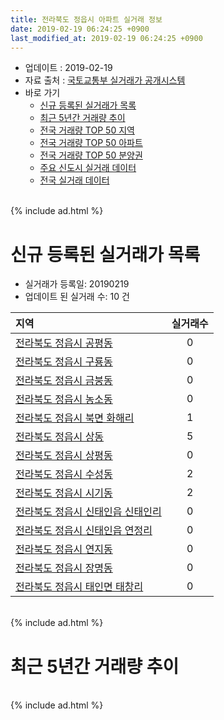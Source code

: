 ```yaml
---
title: 전라북도 정읍시 아파트 실거래 정보
date: 2019-02-19 06:24:25 +0900
last_modified_at: 2019-02-19 06:24:25 +0900
---
```


* 업데이트 : 2019-02-19
* 자료 출처 : [국토교통부 실거래가 공개시스템](http://rt.molit.go.kr)
* 바로 가기
    * [신규 등록된 실거래가 목록](#신규-등록된-실거래가-목록)
    * [최근 5년간 거래량 추이](#최근-5년간-거래량-추이)
    * [전국 거래량 TOP 50 지역](https://inasie.github.io/apt-trade-info/최근-3개월-전국에서-가장-거래가-많이-발생한-지역)
    * [전국 거래량 TOP 50 아파트](https://inasie.github.io/apt-trade-info/최근-3개월-전국에서-가장-거래가-많이-발생한-아파트)
    * [전국 거래량 TOP 50 분양권](https://inasie.github.io/apt-trade-info/최근-3개월-전국에서-가장-거래가-많이-발생한-분양권)
    * [주요 신도시 실거래 데이터](https://inasie.github.io/apt-trade-info/주요-신도시)
    * [전국 실거래 데이터](https://inasie.github.io/apt-trade-info/전국)

<br>
{% include ad.html %}
<br>

# 신규 등록된 실거래가 목록
* 실거래가 등록일: 20190219
* 업데이트 된 실거래 수: 10 건


|지역|실거래수|
|:---|:---:|
|[전라북도 정읍시 공평동](https://inasie.github.io/apt-trade-info/전라북도-정읍시-공평동)|0|
|[전라북도 정읍시 구룡동](https://inasie.github.io/apt-trade-info/전라북도-정읍시-구룡동)|0|
|[전라북도 정읍시 금붕동](https://inasie.github.io/apt-trade-info/전라북도-정읍시-금붕동)|0|
|[전라북도 정읍시 농소동](https://inasie.github.io/apt-trade-info/전라북도-정읍시-농소동)|0|
|[전라북도 정읍시 북면 화해리](https://inasie.github.io/apt-trade-info/전라북도-정읍시-북면-화해리)|1|
|[전라북도 정읍시 상동](https://inasie.github.io/apt-trade-info/전라북도-정읍시-상동)|5|
|[전라북도 정읍시 상평동](https://inasie.github.io/apt-trade-info/전라북도-정읍시-상평동)|0|
|[전라북도 정읍시 수성동](https://inasie.github.io/apt-trade-info/전라북도-정읍시-수성동)|2|
|[전라북도 정읍시 시기동](https://inasie.github.io/apt-trade-info/전라북도-정읍시-시기동)|2|
|[전라북도 정읍시 신태인읍 신태인리](https://inasie.github.io/apt-trade-info/전라북도-정읍시-신태인읍-신태인리)|0|
|[전라북도 정읍시 신태인읍 연정리](https://inasie.github.io/apt-trade-info/전라북도-정읍시-신태인읍-연정리)|0|
|[전라북도 정읍시 연지동](https://inasie.github.io/apt-trade-info/전라북도-정읍시-연지동)|0|
|[전라북도 정읍시 장명동](https://inasie.github.io/apt-trade-info/전라북도-정읍시-장명동)|0|
|[전라북도 정읍시 태인면 태창리](https://inasie.github.io/apt-trade-info/전라북도-정읍시-태인면-태창리)|0|


<br>
{% include ad.html %}
<br>

# 최근 5년간 거래량 추이


<div style="width:100%;">
    <canvas id="deal_progress" height="200"></canvas>
</div>

<script>
new Chart(document.getElementById("deal_progress"), {
    type: 'line',
    data: {
        labels: ['201402','201403','201404','201405','201406','201407','201408','201409','201410','201411','201412','201501','201502','201503','201504','201505','201506','201507','201508','201509','201510','201511','201512','201601','201602','201603','201604','201605','201606','201607','201608','201609','201610','201611','201612','201701','201702','201703','201704','201705','201706','201707','201708','201709','201710','201711','201712','201801','201802','201803','201804','201805','201806','201807','201808','201809','201810','201811','201812','201901','201902'],
        datasets: [{
            label: '매매',
            pointRadius: 1,
            data: [67, 78, 77, 54, 96, 82, 109, 141, 119, 78, 80, 82, 70, 98, 80, 64, 73, 51, 66, 56, 65, 54, 49, 70, 59, 87, 78, 44, 68, 58, 59, 54, 69, 61, 45, 58, 74, 83, 90, 104, 113, 100, 108, 73, 90, 84, 52, 67, 79, 84, 97, 65, 76, 85, 80, 74, 80, 70, 73, 67, 17],
            borderColor: "rgba(255, 201, 14, 1)",
            backgroundColor: "rgba(255, 201, 14, 0.5)",
            fill: false,
            lineTension: 0
        },{
            label: '전월세',
            pointRadius: 1,
            data: [33, 37, 29, 22, 26, 42, 32, 34, 45, 25, 28, 34, 31, 36, 25, 20, 30, 28, 15, 10, 19, 27, 49, 22, 25, 28, 17, 26, 14, 26, 23, 18, 18, 24, 25, 18, 26, 27, 22, 30, 39, 54, 26, 34, 41, 49, 43, 40, 19, 30, 17, 24, 37, 19, 22, 19, 23, 17, 21, 19, 3],
            borderColor: "rgba(0, 141, 185, 1)",
            backgroundColor: "rgba(0, 141, 185, 0.5)",
            fill: false,
            lineTension: 0
        }
        ]
    },
    options: {
        responsive: true,
        title: {
            display: false
        },
        tooltips: {
            mode: 'index',
            intersect: false
        },
        hover: {
            mode: 'nearest',
            intersect: true
        },
        scales: {
            xAxes: [{
                display: true,
                scaleLabel: {
                    display: true,
                    labelString: '년/월'
                }
            }],
            yAxes: [{
                display: true,
                ticks: {
                    suggestedMin: 0,
                },
                scaleLabel: {
                    display: true,
                    labelString: '실거래 수'
                }
            }]
        }
    }
});

</script>


<br>
{% include ad.html %}
<br>

